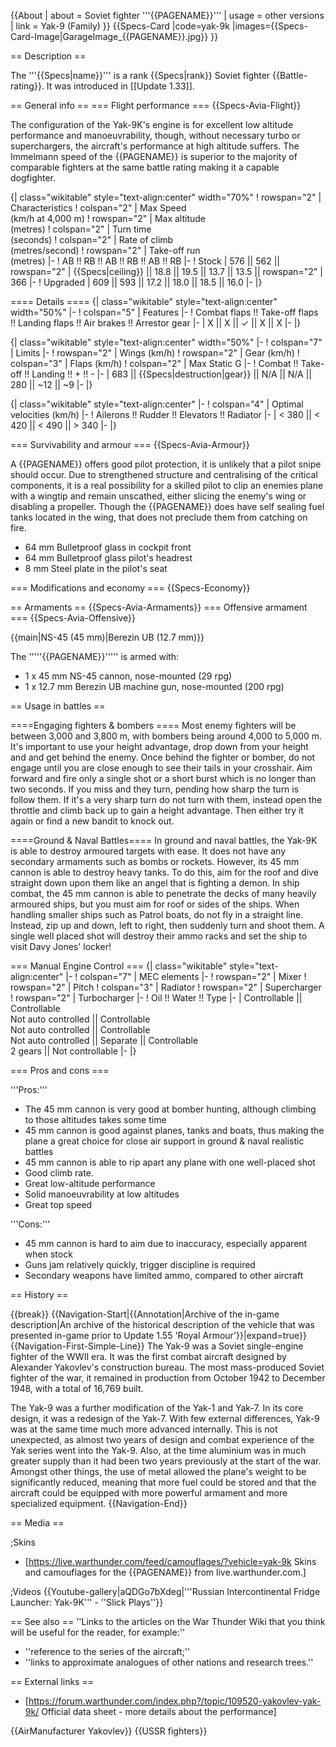 {{About
| about = Soviet fighter '''{{PAGENAME}}'''
| usage = other versions
| link = Yak-9 (Family)
}}
{{Specs-Card
|code=yak-9k
|images={{Specs-Card-Image|GarageImage_{{PAGENAME}}.jpg}}
}}

== Description ==

<!-- ''In the description, the first part should be about the history of and the creation and combat usage of the aircraft, as well as its key features. In the second part, tell the reader about the aircraft in the game. Insert a screenshot of the vehicle, so that if the novice player does not remember the vehicle by name, he will immediately understand what kind of vehicle the article is talking about.'' -->

The '''{{Specs|name}}''' is a rank {{Specs|rank}} Soviet fighter {{Battle-rating}}. It was introduced in [[Update 1.33]].

== General info ==
=== Flight performance ===
{{Specs-Avia-Flight}}

<!-- ''Describe how the aircraft behaves in the air. Speed, manoeuvrability, acceleration and allowable loads - these are the most important characteristics of the vehicle.'' -->

The configuration of the Yak-9K's engine is for excellent low altitude performance and manoeuvrability, though, without necessary turbo or superchargers, the aircraft's performance at high altitude suffers. The Immelmann speed of the {{PAGENAME}} is superior to the majority of comparable fighters at the same battle rating making it a capable dogfighter.

{| class="wikitable" style="text-align:center" width="70%"
! rowspan="2" | Characteristics
! colspan="2" | Max Speed<br>(km/h at 4,000 m)
! rowspan="2" | Max altitude<br>(metres)
! colspan="2" | Turn time<br>(seconds)
! colspan="2" | Rate of climb<br>(metres/second)
! rowspan="2" | Take-off run<br>(metres)
|-
! AB !! RB !! AB !! RB !! AB !! RB
|-
! Stock
| 576 || 562 || rowspan="2" | {{Specs|ceiling}} || 18.8 || 19.5 || 13.7 || 13.5 || rowspan="2" | 366
|-
! Upgraded
| 609 || 593 || 17.2 || 18.0 || 18.5 || 16.0
|-
|}

==== Details ====
{| class="wikitable" style="text-align:center" width="50%"
|-
! colspan="5" | Features
|-
! Combat flaps !! Take-off flaps !! Landing flaps !! Air brakes !! Arrestor gear
|-
| X || X || ✓ || X || X <!-- ✓ -->
|-
|}

{| class="wikitable" style="text-align:center" width="50%"
|-
! colspan="7" | Limits
|-
! rowspan="2" | Wings (km/h)
! rowspan="2" | Gear (km/h)
! colspan="3" | Flaps (km/h)
! colspan="2" | Max Static G
|-
! Combat !! Take-off !! Landing !! + !! -
|-
| 683 <!-- {{Specs|destruction|body}} --> || {{Specs|destruction|gear}} || N/A || N/A || 280 || ~12 || ~9
|-
|}

{| class="wikitable" style="text-align:center"
|-
! colspan="4" | Optimal velocities (km/h)
|-
! Ailerons !! Rudder !! Elevators !! Radiator
|-
| < 380 || < 420 || < 490 || > 340
|-
|}

=== Survivability and armour ===
{{Specs-Avia-Armour}}

<!-- ''Examine the survivability of the aircraft. Note how vulnerable the structure is and how secure the pilot is, whether the fuel tanks are armoured, etc. Describe the armour, if there is any, and also mention the vulnerability of other critical aircraft systems.'' -->

A {{PAGENAME}} offers good pilot protection, it is unlikely that a pilot snipe should occur. Due to strengthened structure and centralising of the critical components, it is a real possibility for a skilled pilot to clip an enemies plane with a wingtip and remain unscathed, either slicing the enemy's wing or disabling a propeller. Though the {{PAGENAME}} does have self sealing fuel tanks located in the wing, that does not preclude them from catching on fire.

- 64 mm Bulletproof glass in cockpit front
- 64 mm Bulletproof glass pilot's headrest
- 8 mm Steel plate in the pilot's seat

=== Modifications and economy ===
{{Specs-Economy}}

== Armaments ==
{{Specs-Avia-Armaments}}
=== Offensive armament ===
{{Specs-Avia-Offensive}}

<!-- ''Describe the offensive armament of the aircraft, if any. Describe how effective the cannons and machine guns are in a battle, and also what belts or drums are better to use. If there is no offensive weaponry, delete this subsection.'' -->

{{main|NS-45 (45 mm)|Berezin UB (12.7 mm)}}

The '''''{{PAGENAME}}''''' is armed with:

- 1 x 45 mm NS-45 cannon, nose-mounted (29 rpg)
- 1 x 12.7 mm Berezin UB machine gun, nose-mounted (200 rpg)

== Usage in battles ==

<!-- ''Describe the tactics of playing in the aircraft, the features of using aircraft in a team and advice on tactics. Refrain from creating a "guide" - do not impose a single point of view, but instead, give the reader food for thought. Examine the most dangerous enemies and give recommendations on fighting them. If necessary, note the specifics of the game in different modes (AB, RB, SB).'' -->

====Engaging fighters & bombers ====
Most enemy fighters will be between 3,000 and 3,800 m, with bombers being around 4,000 to 5,000 m. It's important to use your height advantage, drop down from your height and and get behind the enemy. Once behind the fighter or bomber, do not engage until you are close enough to see their tails in your crosshair. Aim forward and fire only a single shot or a short burst which is no longer than two seconds. If you miss and they turn, pending how sharp the turn is follow them. If it's a very sharp turn do not turn with them, instead open the throttle and climb back up to gain a height advantage. Then either try it again or find a new bandit to knock out.

====Ground & Naval Battles====
In ground and naval battles, the Yak-9K is able to destroy armoured targets with ease. It does not have any secondary armaments such as bombs or rockets. However, its 45 mm cannon is able to destroy heavy tanks. To do this, aim for the roof and dive straight down upon them like an angel that is fighting a demon. In ship combat, the 45 mm cannon is able to penetrate the decks of many heavily armoured ships, but you must aim for roof or sides of the ships. When handling smaller ships such as Patrol boats, do not fly in a straight line. Instead, zip up and down, left to right, then suddenly turn and shoot them. A single well placed shot will destroy their ammo racks and set the ship to visit Davy Jones' locker!

=== Manual Engine Control ===
{| class="wikitable" style="text-align:center"
|-
! colspan="7" | MEC elements
|-
! rowspan="2" | Mixer
! rowspan="2" | Pitch
! colspan="3" | Radiator
! rowspan="2" | Supercharger
! rowspan="2" | Turbocharger
|-
! Oil !! Water !! Type
|-
| Controllable || Controllable<br>Not auto controlled || Controllable<br>Not auto controlled || Controllable<br>Not auto controlled || Separate || Controllable<br>2 gears || Not controllable
|-
|}

=== Pros and cons ===

<!-- ''Summarise and briefly evaluate the vehicle in terms of its characteristics and combat effectiveness. Mark its pros and cons in the bulleted list. Try not to use more than 6 points for each of the characteristics. Avoid using categorical definitions such as "bad", "good" and the like - use substitutions with softer forms such as "inadequate" and "effective".'' -->

'''Pros:'''

- The 45 mm cannon is very good at bomber hunting, although climbing to those altitudes takes some time
- 45 mm cannon is good against planes, tanks and boats, thus making the plane a great choice for close air support in ground & naval realistic battles
- 45 mm cannon is able to rip apart any plane with one well-placed shot
- Good climb rate.
- Great low-altitude performance
- Solid manoeuvrability at low altitudes
- Great top speed

'''Cons:'''

- 45 mm cannon is hard to aim due to inaccuracy, especially apparent when stock
- Guns jam relatively quickly, trigger discipline is required
- Secondary weapons have limited ammo, compared to other aircraft

== History ==

<!-- ''Describe the history of the creation and combat usage of the aircraft in more detail than in the introduction. If the historical reference turns out to be too long, take it to a separate article, taking a link to the article about the vehicle and adding a block "/History" (example: <nowiki>https://wiki.warthunder.com/(Vehicle-name)/History</nowiki>) and add a link to it here using the <code>main</code> template. Be sure to reference text and sources by using <code><nowiki><ref></ref></nowiki></code>, as well as adding them at the end of the article with <code><nowiki><references /></nowiki></code>. This section may also include the vehicle's dev blog entry (if applicable) and the in-game encyclopedia description (under <code><nowiki>=== In-game description ===</nowiki></code>, also if applicable).'' -->

{{break}}
{{Navigation-Start|{{Annotation|Archive of the in-game description|An archive of the historical description of the vehicle that was presented in-game prior to Update 1.55 'Royal Armour'}}|expand=true}}
{{Navigation-First-Simple-Line}}
The Yak-9 was a Soviet single-engine fighter of the WWII era. It was the first combat aircraft designed by Alexander Yakovlev's construction bureau. The most mass-produced Soviet fighter of the war, it remained in production from October 1942 to December 1948, with a total of 16,769 built.

The Yak-9 was a further modification of the Yak-1 and Yak-7. In its core design, it was a redesign of the Yak-7. With few external differences, Yak-9 was at the same time much more advanced internally. This is not unexpected, as almost two years of design and combat experience of the Yak series went into the Yak-9. Also, at the time aluminium was in much greater supply than it had been two years previously at the start of the war. Amongst other things, the use of metal allowed the plane's weight to be significantly reduced, meaning that more fuel could be stored and that the aircraft could be equipped with more powerful armament and more specialized equipment.
{{Navigation-End}}

== Media ==

<!-- ''Excellent additions to the article would be video guides, screenshots from the game, and photos.'' -->

;Skins

- [https://live.warthunder.com/feed/camouflages/?vehicle=yak-9k Skins and camouflages for the {{PAGENAME}} from live.warthunder.com.]

;Videos
{{Youtube-gallery|aQDGo7bXdeg|'''Russian Intercontinental Fridge Launcher: Yak-9K''' - ''Slick Plays''}}

== See also ==
''Links to the articles on the War Thunder Wiki that you think will be useful for the reader, for example:''

- ''reference to the series of the aircraft;''
- ''links to approximate analogues of other nations and research trees.''

== External links ==

<!-- ''Paste links to sources and external resources, such as:''
* ''topic on the official game forum;''
* ''other literature.'' -->

- [https://forum.warthunder.com/index.php?/topic/109520-yakovlev-yak-9k/ Official data sheet - more details about the performance]

{{AirManufacturer Yakovlev}}
{{USSR fighters}}

